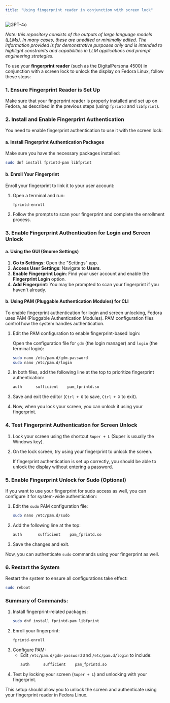 ```yaml
---
title: "Using fingerprint reader in conjunction with screen lock"
---
```

![GPT-4o](https://img.shields.io/badge/GPT--4o-3333FF?style=for-the-badge&logo=openai&logoColor=white)



*Note: this repository consists of the outputs of large language models (LLMs). In many cases, these are unedited or minimally edited. The information provided is for demonstrative purposes only and is intended to highlight constraints and capabilities in LLM applications and prompt engineering strategies.*


To use your **fingerprint reader** (such as the DigitalPersona 4500) in conjunction with a screen lock to unlock the display on Fedora Linux, follow these steps:

### 1. **Ensure Fingerprint Reader is Set Up**
Make sure that your fingerprint reader is properly installed and set up on Fedora, as described in the previous steps (using `fprintd` and `libfprint`).

### 2. **Install and Enable Fingerprint Authentication**
You need to enable fingerprint authentication to use it with the screen lock:

#### a. **Install Fingerprint Authentication Packages**
Make sure you have the necessary packages installed:
   ```bash
   sudo dnf install fprintd-pam libfprint
   ```

#### b. **Enroll Your Fingerprint**
Enroll your fingerprint to link it to your user account:

   1. Open a terminal and run:
      ```bash
      fprintd-enroll
      ```
   2. Follow the prompts to scan your fingerprint and complete the enrollment process.

### 3. **Enable Fingerprint Authentication for Login and Screen Unlock**

#### a. **Using the GUI (Gnome Settings)**

1. **Go to Settings**: Open the "Settings" app.
2. **Access User Settings**: Navigate to **Users**.
3. **Enable Fingerprint Login**: Find your user account and enable the **Fingerprint Login** option.
4. **Add Fingerprint**: You may be prompted to scan your fingerprint if you haven't already.

#### b. **Using PAM (Pluggable Authentication Modules) for CLI**
To enable fingerprint authentication for login and screen unlocking, Fedora uses PAM (Pluggable Authentication Modules). PAM configuration files control how the system handles authentication.

1. Edit the PAM configuration to enable fingerprint-based login:
   
   Open the configuration file for `gdm` (the login manager) and `login` (the terminal login):
   
   ```bash
   sudo nano /etc/pam.d/gdm-password
   sudo nano /etc/pam.d/login
   ```

2. In both files, add the following line at the top to prioritize fingerprint authentication:
   ```bash
   auth      sufficient    pam_fprintd.so
   ```

3. Save and exit the editor (`Ctrl + O` to save, `Ctrl + X` to exit).

4. Now, when you lock your screen, you can unlock it using your fingerprint.

### 4. **Test Fingerprint Authentication for Screen Unlock**

1. Lock your screen using the shortcut `Super + L` (Super is usually the Windows key).
2. On the lock screen, try using your fingerprint to unlock the screen.
   
   If fingerprint authentication is set up correctly, you should be able to unlock the display without entering a password.

### 5. **Enable Fingerprint Unlock for Sudo (Optional)**
If you want to use your fingerprint for sudo access as well, you can configure it for system-wide authentication:

1. Edit the `sudo` PAM configuration file:
   ```bash
   sudo nano /etc/pam.d/sudo
   ```

2. Add the following line at the top:
   ```bash
   auth       sufficient    pam_fprintd.so
   ```

3. Save the changes and exit.

Now, you can authenticate `sudo` commands using your fingerprint as well.

### 6. **Restart the System**
Restart the system to ensure all configurations take effect:
```bash
sudo reboot
```

### Summary of Commands:
1. Install fingerprint-related packages:
   ```bash
   sudo dnf install fprintd-pam libfprint
   ```
2. Enroll your fingerprint:
   ```bash
   fprintd-enroll
   ```
3. Configure PAM:
   - Edit `/etc/pam.d/gdm-password` and `/etc/pam.d/login` to include:
     ```bash
     auth      sufficient    pam_fprintd.so
     ```
4. Test by locking your screen (`Super + L`) and unlocking with your fingerprint.

This setup should allow you to unlock the screen and authenticate using your fingerprint reader in Fedora Linux.